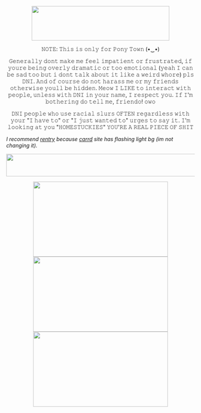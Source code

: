 <p align="center">
  <img width="368" height="92" src="https://images.cooltext.com/5684929.gif">
</p>

<p align="center">
𝙽𝙾𝚃𝙴: 𝚃𝚑𝚒𝚜 𝚒𝚜 𝚘𝚗𝚕𝚢 𝚏𝚘𝚛 𝙿𝚘𝚗𝚢 𝚃𝚘𝚠𝚗 (⁠•⁠‿⁠•⁠)
<p align="center">
𝙶𝚎𝚗𝚎𝚛𝚊𝚕𝚕𝚢 𝚍𝚘𝚗𝚝 𝚖𝚊𝚔𝚎 𝚖𝚎 𝚏𝚎𝚎𝚕 𝚒𝚖𝚙𝚊𝚝𝚒𝚎𝚗𝚝 𝚘𝚛 𝚏𝚛𝚞𝚜𝚝𝚛𝚊𝚝𝚎𝚍, 𝚒𝚏 𝚢𝚘𝚞𝚛𝚎 𝚋𝚎𝚒𝚗𝚐 𝚘𝚟𝚎𝚛𝚕𝚢 𝚍𝚛𝚊𝚖𝚊𝚝𝚒𝚌 𝚘𝚛 𝚝𝚘𝚘 𝚎𝚖𝚘𝚝𝚒𝚘𝚗𝚊𝚕 (𝚢𝚎𝚊𝚑 𝙸 𝚌𝚊𝚗 𝚋𝚎 𝚜𝚊𝚍 𝚝𝚘𝚘 𝚋𝚞𝚝 𝚒 𝚍𝚘𝚗𝚝 𝚝𝚊𝚕𝚔 𝚊𝚋𝚘𝚞𝚝 𝚒𝚝 𝚕𝚒𝚔𝚎 𝚊 𝚠𝚎𝚒𝚛𝚍 𝚠𝚑𝚘𝚛𝚎) 𝚙𝚕𝚜 𝙳𝙽𝙸. 𝙰𝚗𝚍 𝚘𝚏 𝚌𝚘𝚞𝚛𝚜𝚎 𝚍𝚘 𝚗𝚘𝚝 𝚑𝚊𝚛𝚊𝚜𝚜 𝚖𝚎 𝚘𝚛 𝚖𝚢 𝚏𝚛𝚒𝚎𝚗𝚍𝚜 𝚘𝚝𝚑𝚎𝚛𝚠𝚒𝚜𝚎 𝚢𝚘𝚞𝚕𝚕 𝚋𝚎 𝚑𝚒𝚍𝚍𝚎𝚗. 𝙼𝚎𝚘𝚠 𝙸 𝙻𝙸𝙺𝙴 𝚝𝚘 𝚒𝚗𝚝𝚎𝚛𝚊𝚌𝚝 𝚠𝚒𝚝𝚑 𝚙𝚎𝚘𝚙𝚕𝚎, 𝚞𝚗𝚕𝚎𝚜𝚜 𝚠𝚒𝚝𝚑 𝙳𝙽𝙸 𝚒𝚗 𝚢𝚘𝚞𝚛 𝚗𝚊𝚖𝚎, 𝙸 𝚛𝚎𝚜𝚙𝚎𝚌𝚝 𝚢𝚘𝚞. 𝙸𝚏 𝙸'𝚖 𝚋𝚘𝚝𝚑𝚎𝚛𝚒𝚗𝚐 𝚍𝚘 𝚝𝚎𝚕𝚕 𝚖𝚎, 𝚏𝚛𝚒𝚎𝚗𝚍𝚘! 𝚘𝚠𝚘
  
<p align="center">
𝙳𝙽𝙸 𝚙𝚎𝚘𝚙𝚕𝚎 𝚠𝚑𝚘 𝚞𝚜𝚎 𝚛𝚊𝚌𝚒𝚊𝚕 𝚜𝚕𝚞𝚛𝚜 𝙾𝙵𝚃𝙴𝙽 𝚛𝚎𝚐𝚊𝚛𝚍𝚕𝚎𝚜𝚜 𝚠𝚒𝚝𝚑 𝚢𝚘𝚞𝚛 "𝙸 𝚑𝚊𝚟𝚎 𝚝𝚘" 𝚘𝚛 "𝙸 𝚓𝚞𝚜𝚝 𝚠𝚊𝚗𝚝𝚎𝚍 𝚝𝚘" 𝚞𝚛𝚐𝚎𝚜 𝚝𝚘 𝚜𝚊𝚢 𝚒𝚝. 𝙸'𝚖 𝚕𝚘𝚘𝚔𝚒𝚗𝚐 𝚊𝚝 𝚢𝚘𝚞 "𝙷𝙾𝙼𝙴𝚂𝚃𝚄𝙲𝙺𝙸𝙴𝚂" 𝚈𝙾𝚄'𝚁𝙴 𝙰 𝚁𝙴𝙰𝙻 𝙿𝙸𝙴𝙲𝙴 𝙾𝙵 𝚂𝙷𝙸𝚃
  
_I recommend [rentry](https://rentry.co/rovanski) because [carrd](https://softhole.carrd.co) site has flashing light bg (im not changing it)._

<p align="center">
  <img width="800" height="60" src="https://64.media.tumblr.com/98e51830b02a66e2d40f84522b71591e/8b267fede4432ef1-19/s400x600/396620ce1ede066a13a0b312a0a58f7312127efd.gifv">
</p>



<p align="center">
  <img width="360" height="200" src="https://autism.crd.co/assets/images/gallery05/b5ffb8ae.gif?v=69d6a439"> <img width="360" height="200" src="https://autism.crd.co/assets/images/gallery05/88a76f17.gif?v=69d6a439"> <img width="360" height="200" src="https://autism.crd.co/assets/images/gallery05/eca8cc10.gif?v=69d6a439">
</p>
